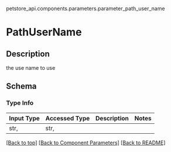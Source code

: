 petstore_api.components.parameters.parameter_path_user_name
# PathUserName

## Description
the use name to use

## Schema

### Type Info
Input Type | Accessed Type | Description | Notes
------------ | ------------- | ------------- | -------------
str,  | str,  |  |

[[Back to top]](#top) [[Back to Component Parameters]](../../../README.md#Component-Parameters) [[Back to README]](../../../README.md)
